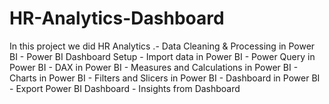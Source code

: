 # HR-Analytics-Dashboard
In this project we did HR Analytics .- Data Cleaning &amp; Processing in Power BI - Power BI Dashboard Setup - Import data in Power BI - Power Query in Power BI - DAX in Power BI - Measures and Calculations in Power BI - Charts in Power BI - Filters and Slicers in Power BI - Dashboard in Power BI  - Export Power BI Dashboard - Insights from Dashboard 

